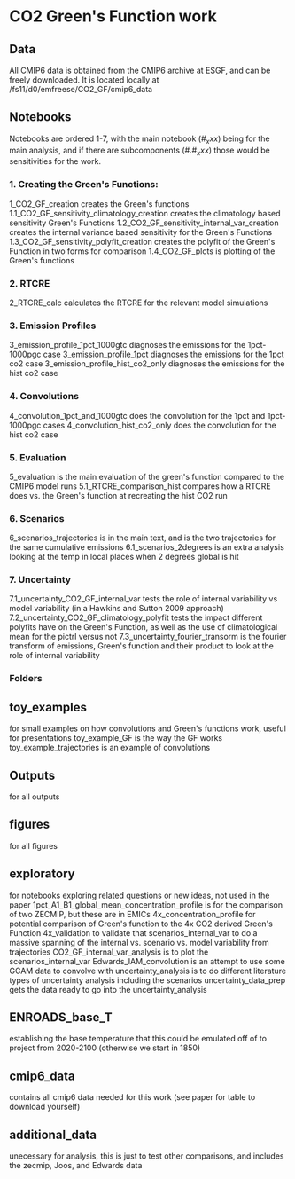 # CO2 Green's Function work

## Data

All CMIP6 data is obtained from the CMIP6 archive at ESGF, and can be freely downloaded. It is located locally at /fs11/d0/emfreese/CO2_GF/cmip6_data

## Notebooks
Notebooks are ordered 1-7, with the main notebook $(\#_xxx)$ being for the main analysis, and if there are subcomponents $(\#.\#_xxx)$ those would be sensitivities for the work.

### 1. Creating the Green's Functions:

1_CO2_GF_creation creates the Green's functions 
1.1_CO2_GF_sensitivity_climatology_creation creates the climatology based sensitivity Green's Functions
1.2_CO2_GF_sensitivity_internal_var_creation creates the internal variance based sensitivity for the Green's Functions
1.3_CO2_GF_sensitivity_polyfit_creation creates the polyfit of the Green's Function in two forms for comparison
1.4_CO2_GF_plots is plotting of the Green's functions

### 2. RTCRE
2_RTCRE_calc calculates the RTCRE for the relevant model simulations

### 3. Emission Profiles

3_emission_profile_1pct_1000gtc diagnoses the emissions for the 1pct-1000pgc case
3_emission_profile_1pct diagnoses the emissions for the 1pct co2 case
3_emission_profile_hist_co2_only diagnoses the emissions for the hist co2 case

### 4. Convolutions
4_convolution_1pct_and_1000gtc does the convolution for the 1pct and 1pct-1000pgc cases
4_convolution_hist_co2_only does the convolution for the hist co2 case

### 5. Evaluation
5_evaluation is the main evaluation of the green's function compared to the CMIP6 model runs
5.1_RTCRE_comparison_hist compares how a RTCRE does vs. the Green's function at recreating the hist CO2 run

### 6. Scenarios
6_scenarios_trajectories is in the main text, and is the two trajectories for the same cumulative emissions
6.1_scenarios_2degrees is an extra analysis looking at the temp in local places when 2 degrees global is hit

### 7. Uncertainty
7.1_uncertainty_CO2_GF_internal_var tests the role of internal variability vs model variability (in a Hawkins and Sutton 2009 approach)
7.2_uncertainty_CO2_GF_climatology_polyfit tests the impact different polyfits have on the Green's Function, as well as the use of climatological mean for the pictrl versus not
7.3_uncertainty_fourier_transorm is the fourier transform of emissions, Green's function and their product to look at the role of internal variability

### Folders

## toy_examples 
for small examples on how convolutions and Green's functions work, useful for presentations
toy_example_GF is the way the GF works
toy_example_trajectories is an example of convolutions

## Outputs
for all outputs
## figures
for all figures
## exploratory 
for notebooks exploring related questions or new ideas, not used in the paper
1pct_A1_B1_global_mean_concentration_profile is for the comparison of two ZECMIP, but these are in EMICs
4x_concentration_profile for potential comparison of Green's function to the 4x CO2 derived Green's Function
4x_validation to validate that
scenarios_internal_var to do a massive spanning of the internal vs. scenario vs. model variability from trajectories
CO2_GF_internal_var_analysis is to plot the scenarios_internal_var
Edwards_IAM_convolution is an attempt to use some GCAM data to convolve with 
uncertainty_analysis is to do different literature types of uncertainty analysis including the scenarios
uncertainty_data_prep gets the data ready to go into the uncertainty_analysis

## ENROADS_base_T
establishing the base temperature that this could be emulated off of to project from 2020-2100 (otherwise we start in 1850)
## cmip6_data
contains all cmip6 data needed for this work (see paper for table to download yourself)
## additional_data
unecessary for analysis, this is just to test other comparisons, and includes the zecmip, Joos, and Edwards data
